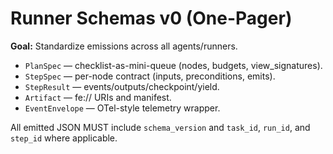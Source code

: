 # Runner Schemas v0 (One-Pager)

**Goal:** Standardize emissions across all agents/runners.

- `PlanSpec` — checklist-as-mini-queue (nodes, budgets, view_signatures).
- `StepSpec` — per-node contract (inputs, preconditions, emits).
- `StepResult` — events/outputs/checkpoint/yield.
- `Artifact` — fe:// URIs and manifest.
- `EventEnvelope` — OTel-style telemetry wrapper.

All emitted JSON MUST include `schema_version` and `task_id`, `run_id`, and `step_id` where applicable.
